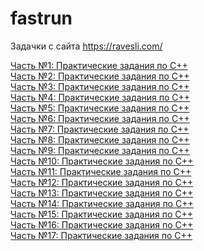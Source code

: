 # fastrun
Задачки с сайта https://ravesli.com/

<div><a href="https://ravesli.com/praktika-chast-1/">Часть №1: Практические задания по С++</a></div>
<div><a href="https://ravesli.com/praktika-chast-2/">Часть №2: Практические задания по С++</a></div>
<div><a href="https://ravesli.com/praktika-chast-3/">Часть №3: Практические задания по С++</a></div>
<div><a href="https://ravesli.com/praktika-chast-4/">Часть №4: Практические задания по С++</a></div>
<div><a href="https://ravesli.com/praktika-chast-5/">Часть №5: Практические задания по С++</a></div>
<div><a href="https://ravesli.com/praktika-chast-6/">Часть №6: Практические задания по С++</a></div>
<div><a href="https://ravesli.com/praktika-chast-7/">Часть №7: Практические задания по С++</a></div>
<div><a href="https://ravesli.com/praktika-chast-8/">Часть №8: Практические задания по С++</a></div>
<div><a href="https://ravesli.com/praktika-chast-9/">Часть №9: Практические задания по С++</a></div>
<div><a href="https://ravesli.com/praktika-chast-10/">Часть №10: Практические задания по С++</a></div>
<div><a href="https://ravesli.com/praktika-chast-11/">Часть №11: Практические задания по С++</a></div>
<div><a href="https://ravesli.com/praktika-chast-12/">Часть №12: Практические задания по С++</a></div>
<div><a href="https://ravesli.com/praktika-chast-13/">Часть №13: Практические задания по С++</a></div>
<div><a href="https://ravesli.com/praktika-chast-14/">Часть №14: Практические задания по С++</a></div>
<div><a href="https://ravesli.com/praktika-chast-15/">Часть №15: Практические задания по С++</a></div>
<div><a href="https://ravesli.com/praktika-chast-16/">Часть №16: Практические задания по С++</a></div>
<div><a href="https://ravesli.com/praktika-chast-17/">Часть №17: Практические задания по С++</a></div>
